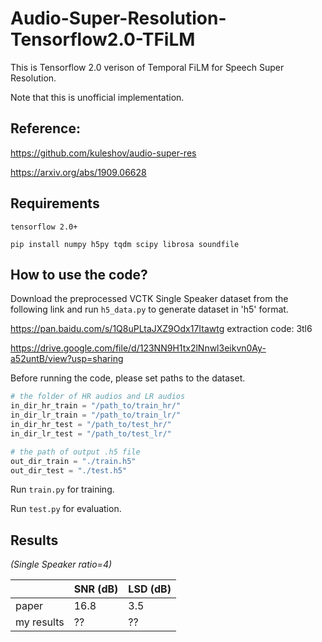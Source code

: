 # Audio-Super-Resolution-Tensorflow2.0-TFiLM

This is Tensorflow 2.0 verison of Temporal FiLM for Speech Super Resolution. 

Note that this is unofficial implementation.

## Reference:

https://github.com/kuleshov/audio-super-res

https://arxiv.org/abs/1909.06628

## Requirements

`tensorflow 2.0+`

`pip install numpy h5py tqdm scipy librosa soundfile`

## How to use the code?

Download the preprocessed VCTK Single Speaker dataset from the following link and run `h5_data.py` to generate dataset in 'h5' format. 

https://pan.baidu.com/s/1Q8uPLtaJXZ9Odx17Itawtg  extraction code: 3tl6 

https://drive.google.com/file/d/123NN9H1tx2lNnwl3eikvn0Ay-a52untB/view?usp=sharing

Before running the code, please set paths to the dataset.

```python
# the folder of HR audios and LR audios
in_dir_hr_train = "/path_to/train_hr/"
in_dir_lr_train = "/path_to/train_lr/"
in_dir_hr_test = "/path_to/test_hr/"
in_dir_lr_test = "/path_to/test_lr/"

# the path of output .h5 file
out_dir_train = "./train.h5"
out_dir_test = "./test.h5"
```

Run `train.py`  for training.

Run `test.py`  for evaluation.

## Results

*(Single Speaker ratio=4)*

|            | SNR (dB) | LSD (dB) |
| ---------- | -------- | -------- |
| paper      | 16.8     | 3.5      |
| my results | ??       | ??       |

